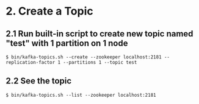 # 2. Create a Topic

## 2.1 Run built-in script to create new topic named "test" with 1 partition on 1 node
```
$ bin/kafka-topics.sh --create --zookeeper localhost:2181 --replication-factor 1 --partitions 1 --topic test
```

## 2.2 See the topic
```
$ bin/kafka-topics.sh --list --zookeeper localhost:2181
```
